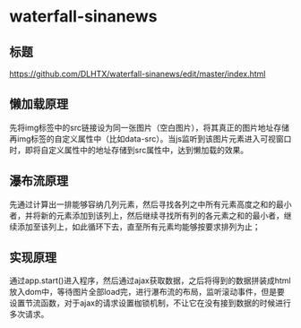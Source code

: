 # waterfall-sinanews

## 标题
https://github.com/DLHTX/waterfall-sinanews/edit/master/index.html
## 懒加载原理
先将img标签中的src链接设为同一张图片（空白图片），将其真正的图片地址存储再img标签的自定义属性中（比如data-src）。当js监听到该图片元素进入可视窗口时，即将自定义属性中的地址存储到src属性中，达到懒加载的效果。
## 瀑布流原理
先通过计算出一排能够容纳几列元素，然后寻找各列之中所有元素高度之和的最小者，并将新的元素添加到该列上，然后继续寻找所有列的各元素之和的最小者，继续添加至该列上，如此循环下去，直至所有元素均能够按要求排列为止；
## 实现原理
通过app.start()进入程序，然后通过ajax获取数据，之后将得到的数据拼装成html放入dom中，等待图片全部load完，进行瀑布流的布局，监听滚动事件，但是要设置节流函数，对于ajax的请求设置枷锁机制，不让它在没有接到数据的时候进行多次请求。

